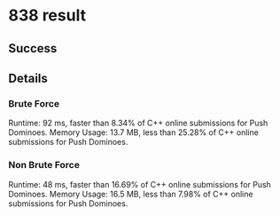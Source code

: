 # 838 result

## Success

## Details

### Brute Force

Runtime: 92 ms, faster than 8.34% of C++ online submissions for Push Dominoes.
Memory Usage: 13.7 MB, less than 25.28% of C++ online submissions for Push Dominoes.

### Non Brute Force

Runtime: 48 ms, faster than 16.69% of C++ online submissions for Push Dominoes.
Memory Usage: 16.5 MB, less than 7.98% of C++ online submissions for Push Dominoes.
